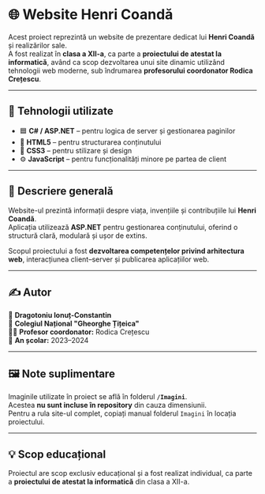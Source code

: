 # 🌐 Website Henri Coandă

Acest proiect reprezintă un website de prezentare dedicat lui **Henri Coandă** și realizărilor sale.  
A fost realizat în **clasa a XII-a**, ca parte a **proiectului de atestat la informatică**, având ca scop dezvoltarea unui site dinamic utilizând tehnologii web moderne, sub îndrumarea **profesorului coordonator Rodica Crețescu**.

---

## 🔧 Tehnologii utilizate
- 🟦 **C# / ASP.NET** – pentru logica de server și gestionarea paginilor  
- 🧱 **HTML5** – pentru structurarea conținutului  
- 🎨 **CSS3** – pentru stilizare și design  
- ⚙️ **JavaScript** – pentru funcționalități minore pe partea de client  

---

## 📄 Descriere generală
Website-ul prezintă informații despre viața, invențiile și contribuțiile lui **Henri Coandă**.  
Aplicația utilizează **ASP.NET** pentru gestionarea conținutului, oferind o structură clară, modulară și ușor de extins.  

Scopul proiectului a fost **dezvoltarea competențelor privind arhitectura web**, interacțiunea client–server și publicarea aplicațiilor web.

---

## ✍️ Autor
👤 **Dragotoniu Ionuț-Constantin**  
🏫 **Colegiul Național "Gheorghe Țițeica"**  
👨‍🏫 **Profesor coordonator:** Rodica Crețescu  
📅 **An școlar:** 2023–2024  

---

## 🖼️ Note suplimentare
Imaginile utilizate în proiect se află în folderul **`/Imagini`**.  
Acestea **nu sunt incluse în repository** din cauza dimensiunii.  
Pentru a rula site-ul complet, copiați manual folderul `Imagini` în locația proiectului.

---

## 💡 Scop educațional
Proiectul are scop exclusiv educațional și a fost realizat individual, ca parte a **proiectului de atestat la informatică** din clasa a XII-a.

